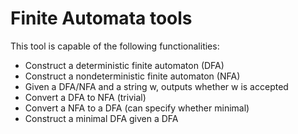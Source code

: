 # Finite Automata tools

This tool is capable of the following functionalities:
* Construct a deterministic finite automaton (DFA)
* Construct a nondeterministic finite automaton (NFA)
* Given a DFA/NFA and a string w, outputs whether w is accepted
* Convert a DFA to NFA (trivial)
* Convert a NFA to a DFA (can specify whether minimal)
* Construct a minimal DFA given a DFA

